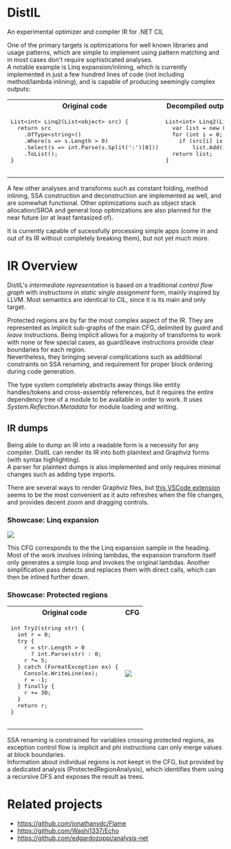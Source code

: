 # DistIL
An experimental optimizer and compiler IR for .NET CIL

One of the primary targets is optimizations for well known libraries and usage patterns, which are simple to implement using pattern matching and in most cases don't require sophisticated analyses.  
A notable example is Linq expansion/inlining, which is currently implemented in just a few hundred lines of code (not including method/lambda inlining), and is capable of producing seemingly complex outputs:

<table>
  <tr> <th>Original code</th> <th>Decompiled output (braces removed for brevity)</th> </tr>
  <tr>    
    <td>
      <pre lang="csharp">
List&lt;int> Linq2(List&lt;object> src) {
  return src
    .OfType&lt;string>()
    .Where(s => s.Length > 0)
    .Select(s => int.Parse(s.Split(':')[0]))
    .ToList();
}
      </pre>
    </td>
    <td>
      <pre lang="csharp">
List&lt;int> Linq2(List&lt;object> src) {
  var list = new List&lt;int>(src.Count);
  for (int i = 0; i < src.Count; i++)
    if (src[i] is string text && text.Length > 0)
        list.Add(int.Parse(text.Split(':')[0]));
  return list;
}
      </pre>
    </td>
  </tr>
</table>

A few other analyses and transforms such as constant folding, method inlining, SSA construction and deconstruction are implemented as well, and are somewhat functional. Other optimizations such as object stack allocation/SROA and general loop optimizations are also planned for the near future (or at least fantasized of).

It is currently capable of sucessfully processing simple apps (come in and out of its IR without completely breaking them), but not yet much more.

# IR Overview
DistIL's _intermediate representation_ is based on a traditional _control flow graph_ with instructions in _static single assignment_ form, mainly inspired by LLVM. Most semantics are identical to CIL, since it is its main and only target.

Protected regions are by far the most complex aspect of the IR. They are represented as implicit sub-graphs of the main CFG, delimited by _guard_ and _leave_ instructions. Being implicit allows for a majority of transforms to work with none or few special cases, as guard/leave instructions provide clear boundaries for each region.  
Nevertheless, they bringing several complications such as additional constraints on SSA renaming, and requirement for proper block ordering during code generation.

The type system completely abstracts away things like entity handles/tokens and cross-assembly references, but it requires the entire dependency tree of a module to be available in order to work. It uses _System.Reflection.Metadata_ for module loading and writing.

## IR dumps
Being able to dump an IR into a readable form is a necessity for any compiler. DistIL can render its IR into both plaintext and Graphviz forms (with syntax highlighting).  
A parser for plaintext dumps is also implemented and only requires minimal changes such as adding type imports.

There are several ways to render Graphviz files, but [this VSCode extension](https://marketplace.visualstudio.com/items?itemName=tintinweb.graphviz-interactive-preview) seems to be the most convenient as it auto refreshes when the file changes, and provides decent zoom and dragging controls.

### Showcase: Linq expansion
<img src="https://user-images.githubusercontent.com/87553666/202864892-5f33647f-be40-43ac-b0b5-772e73663e7d.svg">

This CFG corresponds to the the Linq expansion sample in the heading.  
Most of the work involves inlining lambdas, the expansion transform itself only generates a simple loop and invokes the original lambdas. Another simplification pass detects and replaces them with direct calls, which can then be inlined further down.

### Showcase: Protected regions
<table>
  <tr> <th>Original code</th> <th>CFG</th> </tr>
  <tr>
    <td>
      <pre lang="csharp">
int Try2(string str) {
  int r = 0;
  try {
    r = str.Length > 0 
      ? int.Parse(str) : 0;
    r *= 5;
  } catch (FormatException ex) {
    Console.WriteLine(ex);
    r = -1;
  } finally {
    r += 30;
  }
  return r;
}
      </pre>
    </td>
    <td>
      <img src="https://user-images.githubusercontent.com/87553666/202864893-1dc389bc-dde3-4937-8c05-36021d50c5ff.svg">
    </td>
  </tr>
</table>

SSA renaming is constrained for variables crossing protected regions, as exception control flow is implicit and phi instructions can only merge values at block boundaries.  
Information about individual regions is not keept in the CFG, but provided by a dedicated analysis (ProtectedRegionAnalysis), which identifies them using a recursive DFS and exposes the result as trees.

# Related projects
- https://github.com/jonathanvdc/Flame
- https://github.com/Washi1337/Echo
- https://github.com/edgardozoppi/analysis-net
